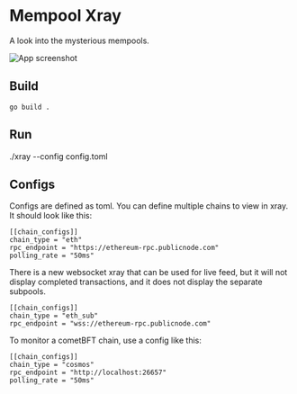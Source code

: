 # Mempool Xray

A look into the mysterious mempools.

![App screenshot](https://github.com/user-attachments/assets/ac34806c-5e73-47da-a036-610319a389a8)

## Build

`go build .`

## Run

./xray --config config.toml

## Configs

Configs are defined as toml. You can define multiple chains to view in xray. It should look like this:

```shell
[[chain_configs]]
chain_type = "eth"
rpc_endpoint = "https://ethereum-rpc.publicnode.com"
polling_rate = "50ms"
```

There is a new websocket xray that can be used for live feed, but it will not display completed transactions, and it does not display the separate subpools.

```shell
[[chain_configs]]
chain_type = "eth_sub"
rpc_endpoint = "wss://ethereum-rpc.publicnode.com"
```

To monitor a cometBFT chain, use a config like this:

```shell
[[chain_configs]]
chain_type = "cosmos"
rpc_endpoint = "http://localhost:26657"
polling_rate = "50ms"
```
